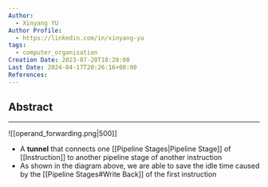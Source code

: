 ```yaml
---
Author:
  - Xinyang YU
Author Profile:
  - https://linkedin.com/in/xinyang-yu
tags:
  - computer_organisation
Creation Date: 2023-07-20T18:20:00
Last Date: 2024-04-17T20:26:16+08:00
References: 
---
```

## Abstract
---
![[operand_forwarding.png|500]]

- A **tunnel** that connects one [[Pipeline Stages|Pipeline Stage]] of [[Instruction]] to another pipeline stage of another instruction
- As shown in the diagram above, we are able to save the idle time caused by the [[Pipeline Stages#Write Back]] of the first instruction